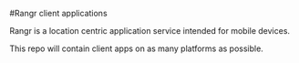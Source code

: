 #Rangr client applications

Rangr is a location centric application service intended for mobile devices.

This repo will contain client apps on as many platforms as possible.
